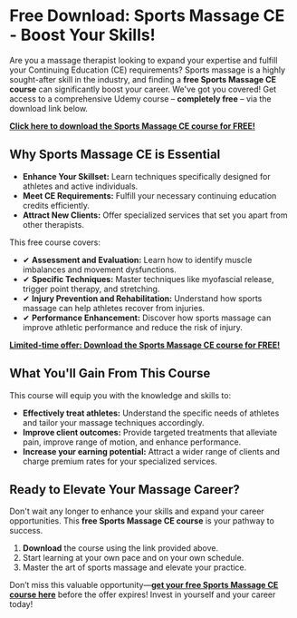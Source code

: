 # Free Download: Sports Massage CE - Boost Your Skills!

Are you a massage therapist looking to expand your expertise and fulfill your Continuing Education (CE) requirements? Sports massage is a highly sought-after skill in the industry, and finding a **free Sports Massage CE course** can significantly boost your career. We've got you covered! Get access to a comprehensive Udemy course – **completely free** – via the download link below.

[**Click here to download the Sports Massage CE course for FREE!**](https://udemywork.com/sports-massage-ce)

## Why Sports Massage CE is Essential

*   **Enhance Your Skillset:** Learn techniques specifically designed for athletes and active individuals.
*   **Meet CE Requirements:** Fulfill your necessary continuing education credits efficiently.
*   **Attract New Clients:** Offer specialized services that set you apart from other therapists.

This free course covers:

*   ✔ **Assessment and Evaluation:** Learn how to identify muscle imbalances and movement dysfunctions.
*   ✔ **Specific Techniques:** Master techniques like myofascial release, trigger point therapy, and stretching.
*   ✔ **Injury Prevention and Rehabilitation:** Understand how sports massage can help athletes recover from injuries.
*   ✔ **Performance Enhancement:** Discover how sports massage can improve athletic performance and reduce the risk of injury.

[**Limited-time offer: Download the Sports Massage CE course for FREE!**](https://udemywork.com/sports-massage-ce)

## What You'll Gain From This Course

This course will equip you with the knowledge and skills to:

*   **Effectively treat athletes:** Understand the specific needs of athletes and tailor your massage techniques accordingly.
*   **Improve client outcomes:** Provide targeted treatments that alleviate pain, improve range of motion, and enhance performance.
*   **Increase your earning potential:** Attract a wider range of clients and charge premium rates for your specialized services.

## Ready to Elevate Your Massage Career?

Don't wait any longer to enhance your skills and expand your career opportunities. This **free Sports Massage CE course** is your pathway to success.

1.  **Download** the course using the link provided above.
2.  Start learning at your own pace and on your own schedule.
3.  Master the art of sports massage and elevate your practice.

Don’t miss this valuable opportunity—**[get your free Sports Massage CE course here](https://udemywork.com/sports-massage-ce)** before the offer expires! Invest in yourself and your career today!
